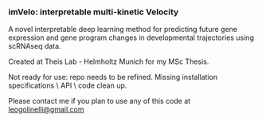 ### imVelo: interpretable multi-kinetic Velocity

A novel interpretable deep learning method for predicting future gene expression and gene program changes in developmental trajectories using scRNAseq data.

Created at Theis Lab - Helmholtz Munich for my MSc Thesis.

Not ready for use: repo needs to be refined. Missing installation specifications \ API \ code clean up.

Please contact me if you plan to use any of this code at leogolinelli@gmail.com
